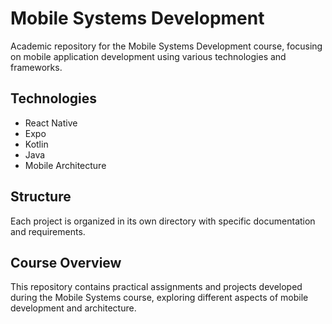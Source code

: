 # Mobile Systems Development

Academic repository for the Mobile Systems Development course, focusing on mobile application development using various technologies and frameworks.

## Technologies
- React Native
- Expo
- Kotlin
- Java
- Mobile Architecture

## Structure
Each project is organized in its own directory with specific documentation and requirements.

## Course Overview
This repository contains practical assignments and projects developed during the Mobile Systems course, exploring different aspects of mobile development and architecture.
